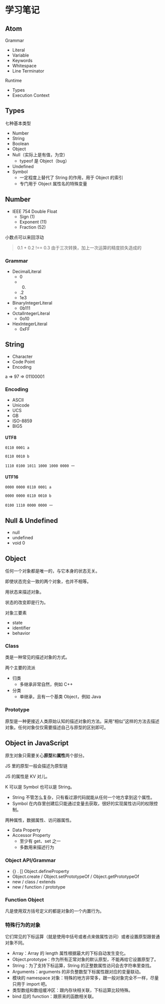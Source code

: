 # 学习笔记

## Atom

Grammar

- Literal
- Variable
- Keywords
- Whitespace
- Line Terminator



Runtime

- Types
- Execution Context



## Types

七种基本类型

- Number
- String
- Boolean
- Object
- Null（实际上是有值，为空）
  - typeof 是 Object（bug）
- Undefined
- Symbol
  - 一定程度上替代了 String 的作用，用于 Object 的索引
  - 专门用于 Object 属性名的特殊变量



## Number

- IEEE 754 Double Float
  - Sign (1)
  - Exponent (11)
  - Fraction (52)

小数点可以来回浮动

> 0.1 + 0.2 !== 0.3 由于三次转换，加上一次运算的精度损失造成的

### Grammar

- DecimalLiteral
  - 0
  - 0.
  - .2
  - 1e3
- BinaryIntegerLiteral
  - 0b111
- OctalIntegerLiteral
  - 0o10
- HexIntegerLiteral
  - 0xFF



## String

- Character
- Code Point
- Encoding

a => 97 => 01100001



### Encoding

- ASCII
- Unicode
- UCS
- GB
- ISO-8859
- BIG5

#### UTF8

`0110 0001 a` 

`0110 0010 b`

`1110 0100 1011 1000 1000 0000 一`

#### UTF16

`0000 0000 0110 0001 a`

`0000 0000 0110 0010 b`

`0100 1110 0000 0000 一`



## Null & Undefined

- null
- undefined
- void 0



## Object

任何一个对象都是唯一的，与它本身的状态无关。

即使状态完全一致的两个对象，也并不相等。

用状态来描述对象。

状态的改变即是行为。

对象三要素

- state
- identifier
- behavior



### Class

类是一种常见的描述对象的方式。

两个主要的流派

- 归类
  - 多继承非常自然，例如 C++
- 分类
  - 单继承，且有一个基类 Object，例如 Java



### Prototype

原型是一种更接近人类原始认知的描述对象的方法。采用“相似”这样的方法去描述对象。任何对象仅仅需要描述自己与原型的区别即可。



## Object in JavaScript

原生对象只需要关心**原型**和**属性**两个部分。

JS 里的原型一般会描述为原型链 

JS 的属性是 KV 对儿。

K 可以是 Symbol 也可以是 String。

- String 不管怎么复杂，只有看过源代码就能从任何一个地方拿到这个属性。
- Symbol 在内存里创建后只能通过变量去获取，很好的实现属性访问的权限控制。



两种属性，数据属性、访问器属性。

- Data Property
- Accessor Property
  - 至少有 get、set 之一
  - 多数用来描述行为



### Object API/Grammar

- {} . [] Object.defineProperty
- Object.create / Object.setPrototypeOf / Object.getPrototypeOf
- new / class / extends
- new / function / prototype



### Function Object

凡是使用双方括号定义的都是对象的一个内置行为。



### 特殊行为的对象

它们常见的下标运算（就是使用中括号或者点来做属性访问）或者设置原型跟普通对象不同。

- Array：Array 的 length 属性根据最大的下标自动发生变化。
- Object.prototype：作为所有正常对象的默认原型，不能再给它设置原型了。
- String：为了支持下标运算，String 的正整数属性访问会去字符串里查找。
- Arguments：arguments 的非负整数型下标属性跟对应的变量联动。
- 模块的 namespace 对象：特殊的地方非常多，跟一般对象完全不一样，尽量只用于 import 吧。
- 类型数组和数组缓冲区：跟内存块相关联，下标运算比较特殊。
- bind 后的 function：跟原来的函数相关联。





